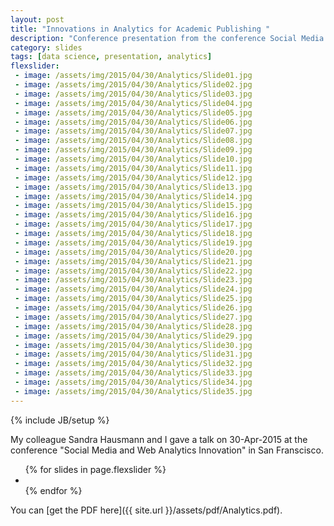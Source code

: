 ```yaml
---
layout: post
title: "Innovations in Analytics for Academic Publishing "
description: "Conference presentation from the conference Social Media and Web Analytics Innovation, San Francisco, 30-Apr-2015"
category: slides 
tags: [data science, presentation, analytics]
flexslider: 
 - image: /assets/img/2015/04/30/Analytics/Slide01.jpg
 - image: /assets/img/2015/04/30/Analytics/Slide02.jpg
 - image: /assets/img/2015/04/30/Analytics/Slide03.jpg
 - image: /assets/img/2015/04/30/Analytics/Slide04.jpg
 - image: /assets/img/2015/04/30/Analytics/Slide05.jpg
 - image: /assets/img/2015/04/30/Analytics/Slide06.jpg
 - image: /assets/img/2015/04/30/Analytics/Slide07.jpg
 - image: /assets/img/2015/04/30/Analytics/Slide08.jpg
 - image: /assets/img/2015/04/30/Analytics/Slide09.jpg
 - image: /assets/img/2015/04/30/Analytics/Slide10.jpg
 - image: /assets/img/2015/04/30/Analytics/Slide11.jpg
 - image: /assets/img/2015/04/30/Analytics/Slide12.jpg
 - image: /assets/img/2015/04/30/Analytics/Slide13.jpg
 - image: /assets/img/2015/04/30/Analytics/Slide14.jpg
 - image: /assets/img/2015/04/30/Analytics/Slide15.jpg
 - image: /assets/img/2015/04/30/Analytics/Slide16.jpg
 - image: /assets/img/2015/04/30/Analytics/Slide17.jpg
 - image: /assets/img/2015/04/30/Analytics/Slide18.jpg
 - image: /assets/img/2015/04/30/Analytics/Slide19.jpg
 - image: /assets/img/2015/04/30/Analytics/Slide20.jpg
 - image: /assets/img/2015/04/30/Analytics/Slide21.jpg
 - image: /assets/img/2015/04/30/Analytics/Slide22.jpg
 - image: /assets/img/2015/04/30/Analytics/Slide23.jpg
 - image: /assets/img/2015/04/30/Analytics/Slide24.jpg
 - image: /assets/img/2015/04/30/Analytics/Slide25.jpg
 - image: /assets/img/2015/04/30/Analytics/Slide26.jpg
 - image: /assets/img/2015/04/30/Analytics/Slide27.jpg
 - image: /assets/img/2015/04/30/Analytics/Slide28.jpg
 - image: /assets/img/2015/04/30/Analytics/Slide29.jpg
 - image: /assets/img/2015/04/30/Analytics/Slide30.jpg
 - image: /assets/img/2015/04/30/Analytics/Slide31.jpg
 - image: /assets/img/2015/04/30/Analytics/Slide32.jpg
 - image: /assets/img/2015/04/30/Analytics/Slide33.jpg
 - image: /assets/img/2015/04/30/Analytics/Slide34.jpg
 - image: /assets/img/2015/04/30/Analytics/Slide35.jpg
---
```

{% include JB/setup %}


My colleague Sandra Hausmann and I gave a talk on 30-Apr-2015 at the 
conference "Social Media and Web Analytics Innovation" in San Franscisco.


<div class="flexslider">
	<ul style="margin-left = 0;" class="slides">
		{% for slides in page.flexslider %}
			<li>
				<img "src="{{ slides.image }}" />
			</li>
		{% endfor %}
	</ul>					
</div>

You can [get the PDF here]({{ site.url }}/assets/pdf/Analytics.pdf).

